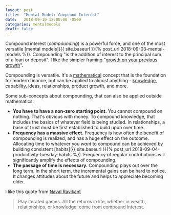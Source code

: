 ```yaml
---
layout: post
title:  "Mental Model: Compound Interest"
date:   2018-09-10 12:00:00 -0500
categories: mentalmodels
draft: false
---
```


Compound interest (_compounding_) is a powerful force, and one of the most versatile [mental models]({{ site.baseurl }}{% post_url 2018-09-03-mental-models %}). Compounding "is the addition of interest to the principal sum of a loan or deposit". I like the simpler framing "[growth on your previous growth](https://medium.com/@jaymehoffman/7-mental-models-i-live-my-life-by-e79742d4f074)".

Compounding is versatile. It's a [mathematical](https://en.wikipedia.org/wiki/Compound_interest) concept that is the foundation for modern finance, but can be applied to almost anything - [knowledge](https://medium.com/@HowieDiamond/compound-knowledge-288292b4503d), capability, ideas, relationships, product growth, and more.

Some sub-concepts about compounding, that can also be applied outside mathematics:

- **You have to have a non-zero starting point.** You cannot compound on nothing. That's obvious with money. To compound knowledge, that includes the basics of whatever field is being studied. In relationships, a base of trust must be first established to build upon over time.
- **Frequency has a massive effect.** Frequency is how often the benefit of compounding is realized, and has a huge effect on the outcome. Allocating time to whatever you _want_ to compound can be achieved by building consistent [habits]({{ site.baseurl }}{% post_url 2018-09-04-productivity-tuesday-habits %}). Frequency of regular contributions will significantly amplify the effects of compounding.
- **The passage of time is necessary.** Compounding plays out over the long term. In the short term, the incremental gains can be hard to notice. It changes attitudes about the future and helps to appreciate becoming older.

I like this quote from [Naval Ravikant](https://twitter.com/naval/status/1002103908947263488)
> Play iterated games. All the returns in life, whether in wealth, relationships, or knowledge, come from compound interest.